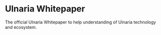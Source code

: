 # Ulnaria Whitepaper
The official Ulnaria Whitepaper to help understanding of Ulnaria technology and ecosystem. 
